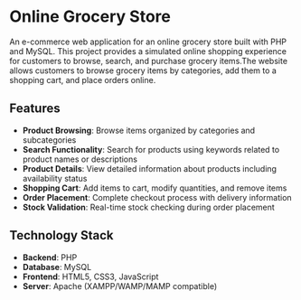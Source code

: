 # Online Grocery Store

An e-commerce web application for an online grocery store built with PHP and MySQL. This project provides a simulated online shopping experience for customers to browse, search, and purchase grocery items.The website allows customers to browse grocery items by categories, add them to a shopping cart, and place orders online. 

## Features

- **Product Browsing**: Browse items organized by categories and subcategories
- **Search Functionality**: Search for products using keywords related to product names or descriptions
- **Product Details**: View detailed information about products including availability status
- **Shopping Cart**: Add items to cart, modify quantities, and remove items
- **Order Placement**: Complete checkout process with delivery information
- **Stock Validation**: Real-time stock checking during order placement

## Technology Stack

- **Backend**: PHP 
- **Database**: MySQL 
- **Frontend**: HTML5, CSS3, JavaScript
- **Server**: Apache (XAMPP/WAMP/MAMP compatible)
